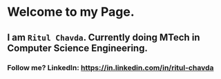 # Welcome to my Page.
## I am `Ritul Chavda`. Currently doing MTech in Computer Science Engineering.

### Follow me? LinkedIn: https://in.linkedin.com/in/ritul-chavda
